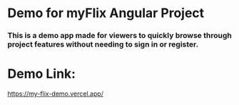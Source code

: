 # Demo for myFlix Angular Project
### This is a demo app made for viewers to quickly browse through project features without needing to sign in or register.

# Demo Link:
https://my-flix-demo.vercel.app/
